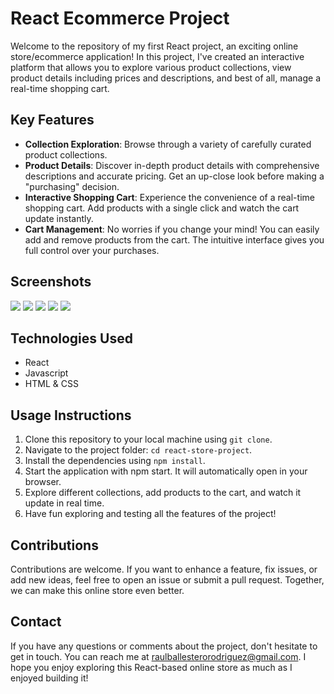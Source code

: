 # React Ecommerce Project

Welcome to the repository of my first React project, an exciting online store/ecommerce application! In this project, I've created an interactive platform that allows you to explore various product collections, view product details including prices and descriptions, and best of all, manage a real-time shopping cart.

## Key Features

- **Collection Exploration**: Browse through a variety of carefully curated product collections.
- **Product Details**: Discover in-depth product details with comprehensive descriptions and accurate pricing. Get an up-close look before making a "purchasing" decision.
- **Interactive Shopping Cart**: Experience the convenience of a real-time shopping cart. Add products with a single click and watch the cart update instantly.
- **Cart Management**: No worries if you change your mind! You can easily add and remove products from the cart. The intuitive interface gives you full control over your purchases.

## Screenshots
![](https://cdn.discordapp.com/attachments/1137433709470032043/1138775748740653106/image.png)
![](https://cdn.discordapp.com/attachments/1137433709470032043/1138775437250658384/image.png)
![](https://cdn.discordapp.com/attachments/1137433709470032043/1138775497099202682/image.png)
![](https://cdn.discordapp.com/attachments/1137433709470032043/1138775555735572530/image.png)
![](https://cdn.discordapp.com/attachments/1137433709470032043/1138775621841989642/image.png)


## Technologies Used
- React
- Javascript
- HTML & CSS

## Usage Instructions
1. Clone this repository to your local machine using `git clone`.
2. Navigate to the project folder: `cd react-store-project`.
3. Install the dependencies using `npm install`.
4. Start the application with npm start. It will automatically open in your browser.
5. Explore different collections, add products to the cart, and watch it update in real time.
6. Have fun exploring and testing all the features of the project!

## Contributions

Contributions are welcome. If you want to enhance a feature, fix issues, or add new ideas, feel free to open an issue or submit a pull request. Together, we can make this online store even better.

## Contact

If you have any questions or comments about the project, don't hesitate to get in touch. You can reach me at raulballesterorodriguez@gmail.com.
I hope you enjoy exploring this React-based online store as much as I enjoyed building it!
